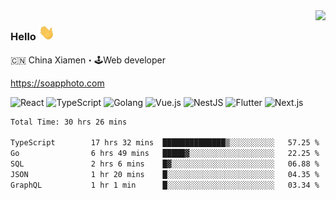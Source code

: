 <img align="right" src="https://github-readme-stats.vercel.app/api?username=yiiu&show_icons=false&bg_color=30,e96443,904e95&title_color=fff&text_color=fff" />

### Hello <img src="https://raw.githubusercontent.com/ABSphreak/ABSphreak/master/gifs/Hi.gif" width="26px" />
 
🇨🇳 China Xiamen・🕹Web developer

https://soapphoto.com

<p align="left"><img src="https://cdn.svgporn.com/logos/react.svg" alt="React" width="32" height="32"/> <img src="https://cdn.svgporn.com/logos/typescript-icon.svg" alt="TypeScript" width="32" height="32"/> <img src="https://cdn.svgporn.com/logos/gopher.svg" alt="Golang" width="32" height="32"/> <img src="https://cdn.svgporn.com/logos/vue.svg" alt="Vue.js" width="32" height="32"/> <img src="https://cdn.svgporn.com/logos/nestjs.svg" alt="NestJS" width="32" height="32"/> <img src="https://cdn.svgporn.com/logos/flutter.svg" alt="Flutter" width="32" height="32"/> <img src="https://cdn.svgporn.com/logos/nextjs-icon.svg" alt="Next.js" width="32" height="32"/></p>


<!--START_SECTION:waka-->

```txt
Total Time: 30 hrs 26 mins

TypeScript        17 hrs 32 mins  ██████████████▒░░░░░░░░░░   57.25 %
Go                6 hrs 49 mins   █████▓░░░░░░░░░░░░░░░░░░░   22.25 %
SQL               2 hrs 6 mins    █▓░░░░░░░░░░░░░░░░░░░░░░░   06.88 %
JSON              1 hr 20 mins    █░░░░░░░░░░░░░░░░░░░░░░░░   04.35 %
GraphQL           1 hr 1 min      █░░░░░░░░░░░░░░░░░░░░░░░░   03.34 %
```

<!--END_SECTION:waka-->
